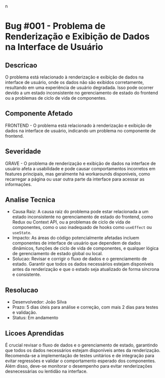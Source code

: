 n
# Bug #001 - Problema de Renderização e Exibição de Dados na Interface de Usuário

## Descricao
O problema está relacionado à renderização e exibição de dados na interface de usuário, onde os dados não são exibidos corretamente, resultando em uma experiência de usuário degradada. Isso pode ocorrer devido a um estado inconsistente no gerenciamento de estado do frontend ou a problemas de ciclo de vida de componentes.

## Componente Afetado
FRONTEND - O problema está relacionado à renderização e exibição de dados na interface de usuário, indicando um problema no componente de frontend.

## Severidade
GRAVE - O problema de renderização e exibição de dados na interface de usuário afeta a usabilidade e pode causar comportamentos incorretos em features principais, mas geralmente há workarounds disponíveis, como recarregar a página ou usar outra parte da interface para acessar as informações.

## Analise Tecnica
- Causa Raiz: A causa raiz do problema pode estar relacionada a um estado inconsistente no gerenciamento de estado do frontend, como Redux ou Context API, ou a problemas de ciclo de vida de componentes, como o uso inadequado de hooks como `useEffect` ou `useState`.
- Impacto: As áreas do código potencialmente afetadas incluem componentes de interface de usuário que dependem de dados dinâmicos, funções de ciclo de vida de componentes, e qualquer lógica de gerenciamento de estado global ou local.
- Solucao: Revisar e corrigir o fluxo de dados e o gerenciamento de estado. Garantir que todos os dados necessários estejam disponíveis antes da renderização e que o estado seja atualizado de forma síncrona e consistente.

## Resolucao
- Desenvolvedor: João Silva
- Prazo: 5 dias úteis para análise e correção, com mais 2 dias para testes e validação.
- Status: Em andamento

## Licoes Aprendidas
É crucial revisar o fluxo de dados e o gerenciamento de estado, garantindo que todos os dados necessários estejam disponíveis antes da renderização. Recomenda-se a implementação de testes unitários e de integração para evitar regressões e validar o comportamento esperado dos componentes. Além disso, deve-se monitorar o desempenho para evitar renderizações desnecessárias ou lentidão na interface.
